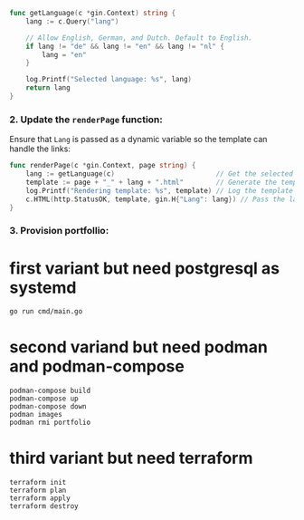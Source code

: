 ```go
func getLanguage(c *gin.Context) string {
	lang := c.Query("lang") 

	// Allow English, German, and Dutch. Default to English.
	if lang != "de" && lang != "en" && lang != "nl" {
		lang = "en"
	}

	log.Printf("Selected language: %s", lang) 
	return lang
}
```

### 2. **Update the `renderPage` function:**
Ensure that `Lang` is passed as a dynamic variable so the template can handle the links:

```go
func renderPage(c *gin.Context, page string) {
	lang := getLanguage(c)                         // Get the selected language
	template := page + "_" + lang + ".html"        // Generate the template name
	log.Printf("Rendering template: %s", template) // Log the template being used
	c.HTML(http.StatusOK, template, gin.H{"Lang": lang}) // Pass the language variable
}
```


### 3. **Provision portfollio:**
# first variant but need postgresql as systemd
```
go run cmd/main.go
```
# second variand but need podman and podman-compose
  ```
  podman-compose build
  podman-compose up
  podman-compose down
  podman images 
  podman rmi portfolio 
 ```
 # third variant but need terraform
  ```
  terraform init
  terraform plan
  terraform apply 
  terraform destroy
```